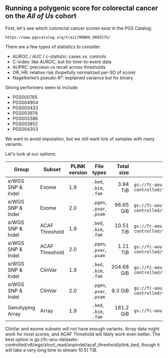 ## Running a polygenic score for colorectal cancer on the _All of Us_ cohort
First, let's see which colorectal cancer scores exist in the PGS Catalog:
```
https://www.pgscatalog.org/trait/MONDO_0005575/
```

There are a few types of statistics to consider:
- AUROC / AUC / c-statistic: cases vs. controls
- C-index: like AUROC, but for time-to-event data
- AUPRC: precision vs recall across thresholds
- OR, HR: relative risk (hopefully normalized per-SD of score)
- Nagelkerke’s pseudo-R²: explained variance but for binary

Strong performers seem to include:
- PGS000765
- PGS004904
- PGS003433
- PGS003979
- PGS003386
- PGS003852
- PGS004303

We want to avoid imputation, but we still want lots of samples with many variants.

Let's look at our options:

| Group             | Subset         | PLINK version | File types                | Total size | GCS path                                                                              |
| ----------------- | -------------- | ---------- | ------------------------- | ---------: | ------------------------------------------------------------------------------------- |
| srWGS SNP & Indel | Exome          | 1.9        | `.bed`, `.bim`, `.fam`    |   3.94 TiB | `gs://fc-aou-datasets-controlled/v8/wgs/short_read/snpindel/exome/plink_bed`          |
| srWGS SNP & Indel | Exome          | 2.0        | `.pgen`, `.pvar`, `.psam` |  96.65 GiB | `gs://fc-aou-datasets-controlled/v8/wgs/short_read/snpindel/exome/pgen`               |
| srWGS SNP & Indel | ACAF Threshold | 1.9        | `.bed`, `.bim`, `.fam`    |  10.51 TiB | `gs://fc-aou-datasets-controlled/v8/wgs/short_read/snpindel/acaf_threshold/plink_bed` |
| srWGS SNP & Indel | ACAF Threshold | 2.0        | `.pgen`, `.pvar`, `.psam` |   1.11 TiB | `gs://fc-aou-datasets-controlled/v8/wgs/short_read/snpindel/acaf_threshold/pgen`      |
| srWGS SNP & Indel | ClinVar        | 1.9        | `.bed`, `.bim`, `.fam`    | 204.68 GiB | `gs://fc-aou-datasets-controlled/v8/wgs/short_read/snpindel/clinvar/plink_bed`        |
| srWGS SNP & Indel | ClinVar        | 2.0        | `.pgen`, `.pvar`, `.psam` |    9.3 GiB | `gs://fc-aou-datasets-controlled/v8/wgs/short_read/snpindel/clinvar/pgen`             |
| Genotyping Array  | Array          | 1.9        | `.bed`, `.bim`, `.fam`    |  181.2 GiB | `gs://fc-aou-datasets-controlled/v8/microarray/plink`                                 |

ClinVar and exome subsets will not have enough variants. Array data might work for most scores, and ACAF Threshold will likely work even better. The best option is gs://fc-aou-datasets-controlled/v8/wgs/short_read/snpindel/acaf_threshold/plink_bed, though it will take a very long time to stream 10.51 TiB.

